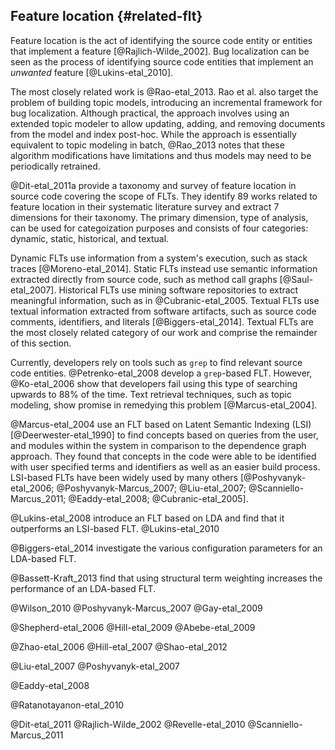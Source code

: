 
## Feature location {#related-flt}


Feature location is the act of identifying the source code entity or entities
that implement a feature [@Rajlich-Wilde_2002].  Bug localization can be
seen as the process of identifying source code entities that implement an
*unwanted* feature [@Lukins-etal_2010].

The most closely related work is @Rao-etal_2013. Rao et al. also target the
problem of building topic models, introducing an incremental framework for bug
localization.  Although practical, the approach involves using an extended
topic modeler to allow updating, adding, and removing documents from the model
and index post-hoc.  While the approach is essentially equivalent to topic
modeling in batch, @Rao_2013 notes that these algorithm modifications have
limitations and thus models may need to be periodically retrained.

@Dit-etal_2011a provide a taxonomy and survey of feature location in source
code covering the scope of FLTs.  They identify 89 works related to feature
location in their systematic literature survey and extract 7 dimensions for
their taxonomy.  The primary dimension, type of analysis, can be used for
categoization purposes and consists of four categories: dynamic, static,
historical, and textual.

Dynamic FLTs use information from a system's execution, such as stack traces
[@Moreno-etal_2014].  Static FLTs instead use semantic information extracted
directly from source code, such as method call graphs [@Saul-etal_2007].
Historical FLTs use mining software repositories to extract meaningful
information, such as in @Cubranic-etal_2005.  Textual FLTs use textual
information extracted from software artifacts, such as source code comments,
identifiers, and literals [@Biggers-etal_2014]. Textual FLTs are the most
closely related category of our work and comprise the remainder of this
section.

Currently, developers rely on tools such as `grep` to find relevant source code
entities. @Petrenko-etal_2008 develop a `grep`-based FLT. However,
@Ko-etal_2006 show that developers fail using this type of searching upwards to
88% of the time.  Text retrieval techniques, such as topic modeling, show
promise in remedying this problem [@Marcus-etal_2004].

@Marcus-etal_2004 use an FLT based on Latent Semantic Indexing (LSI)
[@Deerwester-etal_1990] to find concepts based on queries from the user, and
modules within the system in comparison to the dependence graph approach. They
found that concepts in the code were able to be identified with user specified
terms and identifiers as well as an easier build process. LSI-based FLTs have
been widely used by many others [@Poshyvanyk-etal_2006;
@Poshyvanyk-Marcus_2007; @Liu-etal_2007; @Scanniello-Marcus_2011;
@Eaddy-etal_2008; @Cubranic-etal_2005].

@Lukins-etal_2008 introduce an FLT based on LDA and find that it outperforms an
LSI-based FLT. 
@Lukins-etal_2010

@Biggers-etal_2014 investigate the various configuration parameters for an
LDA-based FLT.

@Bassett-Kraft_2013 find that using structural term weighting increases the
performance of an LDA-based FLT.


<!--
### Textual
-->

@Wilson_2010
@Poshyvanyk-Marcus_2007
@Gay-etal_2009

@Shepherd-etal_2006
@Hill-etal_2009
@Abebe-etal_2009


<!--
### Static & Textual
-->

@Zhao-etal_2006
@Hill-etal_2007
@Shao-etal_2012

<!--
### Dynamic & Textual
-->

@Liu-etal_2007
@Poshyvanyk-etal_2007

<!--
### Dynamic & Static & Textual
-->

@Eaddy-etal_2008

<!--
### Other
-->

@Ratanotayanon-etal_2010

<!--
### TBD
-->

@Dit-etal_2011
@Rajlich-Wilde_2002
@Revelle-etal_2010
@Scanniello-Marcus_2011
